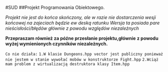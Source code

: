 #SUD
##Projekt Programowania Obiektowego.

*Projekt nie jest do końca skończony, ale w razie nie dostarczenia*
*wesji końcowej na zajeciach będzie ew deską ratunku*
*Wersja ta posiada pare nieścisłości/błędów*
*głównie z powodu względów niezależnych*

**Przepraszam również za późne przesłanie projektu,głównie**
**z powodu wyżej wymienionych czynników niezależnych.**

`Co nie działa:`
`1.W klasie Dungeons.hpp vector jest publiczny ponieważ nie jestem w stanie wywołać mobów w konstruktorze Fight.hpp`
`2.Wciąż mam problem z wirtualizacją destruktora klasy Item.hpp`

